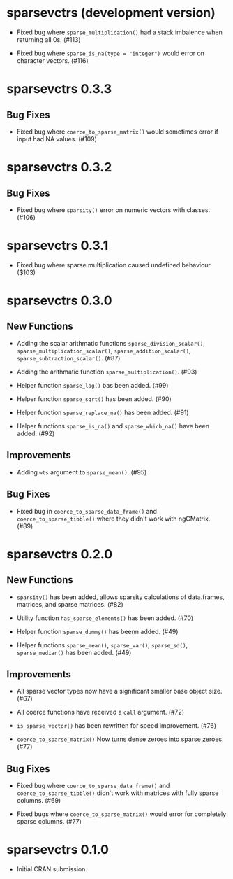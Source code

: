 # sparsevctrs (development version)

* Fixed bug where `sparse_multiplication()` had a stack imbalence when returning all 0s. (#113)

* Fixed bug where `sparse_is_na(type = "integer")` would error on character vectors. (#116)

# sparsevctrs 0.3.3

## Bug Fixes

* Fixed bug where `coerce_to_sparse_matrix()` would sometimes error if input had NA values. (#109)

# sparsevctrs 0.3.2

## Bug Fixes

* Fixed bug where `sparsity()` error on numeric vectors with classes. (#106)

# sparsevctrs 0.3.1

* Fixed bug where sparse multiplication caused undefined behaviour. ($103)

# sparsevctrs 0.3.0

## New Functions

* Adding the scalar arithmatic functions `sparse_division_scalar()`, `sparse_multiplication_scalar()`, `sparse_addition_scalar()`, `sparse_subtraction_scalar()`. (#87)

* Adding the arithmatic function `sparse_multiplication()`. (#93)

* Helper function `sparse_lag()` bas been added. (#99)

* Helper function `sparse_sqrt()` has been added. (#90)

* Helper function `sparse_replace_na()` has been added. (#91)

* Helper functions `sparse_is_na()` and `sparse_which_na()` have been added. (#92)

## Improvements

* Adding `wts` argument to `sparse_mean()`. (#95)

## Bug Fixes

* Fixed bug in `coerce_to_sparse_data_frame()` and `coerce_to_sparse_tibble()` where they didn't work with ngCMatrix. (#89)

# sparsevctrs 0.2.0

## New Functions

* `sparsity()` has been added, allows sparsity calculations of data.frames, matrices, and sparse matrices. (#82)

* Utility function `has_sparse_elements()` has been added. (#70)

* Helper function `sparse_dummy()` has beenn added. (#49)

* Helper functions `sparse_mean()`, `sparse_var()`, `sparse_sd()`, `sparse_median()` has been added. (#49)

## Improvements

* All sparse vector types now have a significant smaller base object size. (#67)

* All coerce functions have received a `call` argument. (#72)

* `is_sparse_vector()` has been rewritten for speed improvement. (#76)

* `coerce_to_sparse_matrix()` Now turns dense zeroes into sparse zeroes. (#77)

## Bug Fixes

* Fixed bug where `coerce_to_sparse_data_frame()` and `coerce_to_sparse_tibble()` didn't work with matrices with fully sparse columns. (#69)

* Fixed bugs where `coerce_to_sparse_matrix()` would error for completely sparse columns. (#77)

# sparsevctrs 0.1.0

* Initial CRAN submission.
